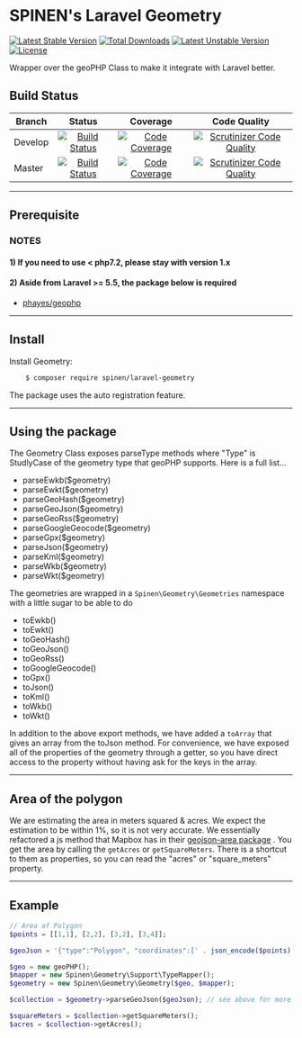 # SPINEN's Laravel Geometry

[![Latest Stable Version](https://poser.pugx.org/spinen/laravel-geometry/v/stable)](https://packagist.org/packages/spinen/laravel-geometry)
[![Total Downloads](https://poser.pugx.org/spinen/laravel-geometry/downloads)](https://packagist.org/packages/spinen/laravel-geometry)
[![Latest Unstable Version](https://poser.pugx.org/spinen/laravel-geometry/v/unstable)](https://packagist.org/packages/spinen/laravel-geometry)
[![License](https://poser.pugx.org/spinen/laravel-geometry/license)](https://packagist.org/packages/spinen/laravel-geometry)

Wrapper over the geoPHP Class to make it integrate with Laravel better.

## Build Status

| Branch | Status | Coverage | Code Quality |
| ------ | :----: | :------: | :----------: |
| Develop | [![Build Status](https://github.com/spinen/laravel-geometry/workflows/CI/badge.svg?branch=develop)](https://github.com/spinen/laravel-geometry/workflows/CI/badge.svg?branch=develop) | [![Code Coverage](https://scrutinizer-ci.com/g/spinen/laravel-geometry/badges/coverage.png?b=develop)](https://scrutinizer-ci.com/g/spinen/laravel-geometry/?branch=develop) | [![Scrutinizer Code Quality](https://scrutinizer-ci.com/g/spinen/laravel-geometry/badges/quality-score.png?b=develop)](https://scrutinizer-ci.com/g/spinen/laravel-geometry/?branch=develop) |
| Master | [![Build Status](https://github.com/spinen/laravel-geometry/workflows/CI/badge.svg?branch=master)](https://github.com/spinen/laravel-geometry/workflows/CI/badge.svg?branch=master) | [![Code Coverage](https://scrutinizer-ci.com/g/spinen/laravel-geometry/badges/coverage.png?b=master)](https://scrutinizer-ci.com/g/spinen/laravel-geometry/?branch=master) | [![Scrutinizer Code Quality](https://scrutinizer-ci.com/g/spinen/laravel-geometry/badges/quality-score.png?b=master)](https://scrutinizer-ci.com/g/spinen/laravel-geometry/?branch=master) |

***

## Prerequisite

### NOTES

#### 1) If you need to use < php7.2, please stay with version 1.x

#### 2) Aside from Laravel >= 5.5, the package below is required

* [phayes/geophp](https://github.com/phayes/geoPHP)

***

## Install

Install Geometry:

```bash
    $ composer require spinen/laravel-geometry
```

The package uses the auto registration feature.

***

## Using the package

The Geometry Class exposes parseType methods where "Type" is StudlyCase of the geometry type that geoPHP supports. Here is a full list...

* parseEwkb($geometry)
* parseEwkt($geometry)
* parseGeoHash($geometry)
* parseGeoJson($geometry)
* parseGeoRss($geometry)
* parseGoogleGeocode($geometry)
* parseGpx($geometry)
* parseJson($geometry)
* parseKml($geometry)
* parseWkb($geometry)
* parseWkt($geometry)

The geometries are wrapped in a `Spinen\Geometry\Geometries` namespace with a little sugar to be able to do

* toEwkb()
* toEwkt()
* toGeoHash()
* toGeoJson()
* toGeoRss()
* toGoogleGeocode()
* toGpx()
* toJson()
* toKml()
* toWkb()
* toWkt()

In addition to the above export methods, we have added a ```toArray``` that gives an array from the toJson method.  For convenience, we have exposed all of the properties of the geometry through a getter, so you have direct access to the property without having ask for the keys in the array.

***

## Area of the polygon
 
We are estimating the area in meters squared & acres.  We expect the estimation to be within 1%, so it is not very accurate.  We essentially refactored a js method that Mapbox has in their [geojson-area package](https://github.com/mapbox/geojson-area/blob/v0.2.1/index.js#L55) .  You get the area by calling the ```getAcres``` or ```getSquareMeters```.  There is a shortcut to them as properties, so you can read the "acres" or "square_meters" property.

***

## Example

```php
// Area of Polygon
$points = [[1,1], [2,2], [3,2], [3,4]];

$geoJson = '{"type":"Polygon", "coordinates":[' . json_encode($points) . ']}';

$geo = new geoPHP();
$mapper = new Spinen\Geometry\Support\TypeMapper();
$geometry = new Spinen\Geometry\Geometry($geo, $mapper);

$collection = $geometry->parseGeoJson($geoJson); // see above for more parse options

$squareMeters = $collection->getSquareMeters();
$acres = $collection->getAcres();
```
